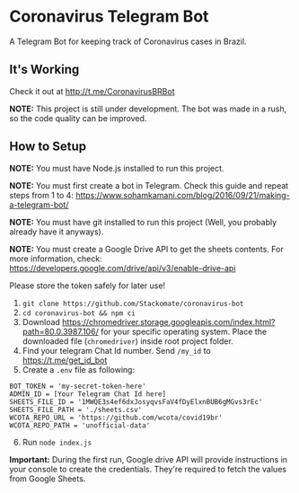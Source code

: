 # Coronavirus Telegram Bot

A Telegram Bot for keeping track of Coronavirus cases in Brazil.

## It's Working

Check it out at http://t.me/CoronavirusBRBot

**NOTE:** This project is still under development. The bot was made in a rush, so the code quality can be improved.


## How to Setup

**NOTE:** You must have Node.js installed to run this project.

**NOTE:** You must first create a bot in Telegram. Check this guide and repeat steps from 1 to 4: 
https://www.sohamkamani.com/blog/2016/09/21/making-a-telegram-bot/

**NOTE:** You must have git installed to run this project (Well, you probably already have it anyways).

**NOTE:** You must create a Google Drive API to get the sheets contents. For more information, check: https://developers.google.com/drive/api/v3/enable-drive-api

Please store the token safely for later use!

1. ```git clone https://github.com/Stackomate/coronavirus-bot```
2. ```cd coronavirus-bot && npm ci```
3. Download https://chromedriver.storage.googleapis.com/index.html?path=80.0.3987.106/ for your specific operating system.
Place the downloaded file (`chromedriver`) inside root project folder.
4. Find your telegram Chat Id number. Send `/my_id` to https://t.me/get_id_bot
5. Create a `.env` file as following:
```
BOT_TOKEN = 'my-secret-token-here'
ADMIN_ID = [Your Telegram Chat Id here]
SHEETS_FILE_ID = '1MWQE3s4ef6dxJosyqvsFaV4fDyElxnBUB6gMGvs3rEc'
SHEETS_FILE_PATH = './sheets.csv'
WCOTA_REPO_URL = 'https://github.com/wcota/covid19br'
WCOTA_REPO_PATH = 'unofficial-data'
```
6. Run ```node index.js```

**Important:** During the first run, Google drive API will provide instructions in your console to create the credentials. They're required to fetch the values from Google Sheets.